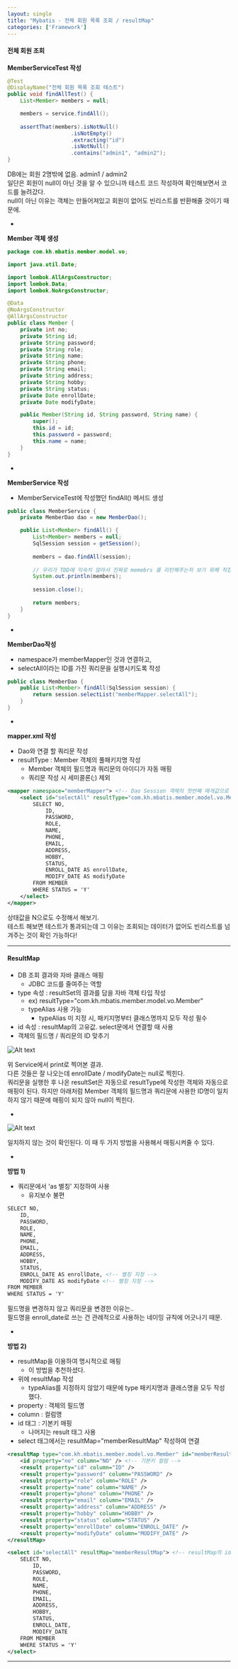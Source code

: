 ```yaml
---
layout: single
title: "Mybatis - 전체 회원 목록 조회 / resultMap"
categories: ['Framework']
---
```


#### 전체 회원 조회
**MemberServiceTest 작성**
   
``` java
@Test
@DisplayName("전체 회원 목록 조회 테스트")
public void findAllTest() {
	List<Member> members = null;

	members = service.findAll();
	
	assertThat(members).isNotNull()
					.isNotEmpty()
					.extracting("id")
					.isNotNull()
					.contains("admin1", "admin2");
}
```   
   
DB에는 회원 2명밖에 없음. admin1 / admin2   
일단은 회원이 null이 아닌 것을 알 수 있으니까 테스트 코드 작성하여 확인해보면서 코드를 늘려갔다.   
null이 아닌 이유는 객체는 만들어져있고 회원이 없어도 빈리스트를 반환해줄 것이기 때문에.
   
-
   
**Member 객체 생성**
   
``` java
package com.kh.mbatis.member.model.vo;

import java.util.Date;

import lombok.AllArgsConstructor;
import lombok.Data;
import lombok.NoArgsConstructor;

@Data
@NoArgsConstructor
@AllArgsConstructor
public class Member {
	private int no;
	private String id;
	private String password;
	private String role;
	private String name;
	private String phone;
	private String email;
	private String address;
	private String hobby;
	private String status;
	private Date enrollDate;
	private Date modifyDate;

	public Member(String id, String password, String name) {
		super();
		this.id = id;
		this.password = password;
		this.name = name;
	}
}
```
   
-
   
**MemberService 작성**
* MemberServiceTest에 작성했던 findAll() 메서드 생성
   
``` java
public class MemberService {
	private MemberDao dao = new MemberDao();

	public List<Member> findAll() {
		List<Member> members = null;
		SqlSession session = getSession();
		
		members = dao.findAll(session);
		
		// 우리가 TDD에 익숙치 않아서 진짜로 memebrs 를 리턴해주는지 보기 위해 직접 작성해 본 코드
		System.out.println(members);
		
		session.close();
		
		return members;
	}
}
```
   
-
   
**MemberDao작성**
* namespace가 memberMapper인 것과 연결하고,
* selectAll이라는 ID를 가진 쿼리문을 실행시키도록 작성
   
``` java
public class MemberDao {
	public List<Member> findAll(SqlSession session) {
		return session.selectList("memberMapper.selectAll");
	}
}
```
   
-
   
**mapper.xml 작성**
* Dao와 연결 할 쿼리문 작성
* resultType : Member 객체의 풀패키지명 작성
	* Member 객체의 필드명과 쿼리문의 아이디가 자동 매핑
	* 쿼리문 작성 시 세미콜론(;) 제외
   
``` xml
<mapper namespace="memberMapper"> <!-- Dao Session 객체의 첫번째 매개값으로 작성한 namespace --> 
	<select id="selectAll" resultType="com.kh.mbatis.member.model.vo.Member"> <!-- id도 잘 맞는지 확인하기 -->
		SELECT NO, 
			ID, 
			PASSWORD, 
			ROLE,
			NAME, 
			PHONE, 
			EMAIL, 
			ADDRESS, 
			HOBBY, 
			STATUS, 
			ENROLL_DATE AS enrollDate, 
			MODIFY_DATE AS modifyDate
		FROM MEMBER
		WHERE STATUS = 'Y'
	</select>
</mapper>
```
   
상태값을 N으로도 수정해서 해보기.   
테스트 해보면 테스트가 통과되는데 그 이유는 조회되는 데이터가 없어도 빈리스트를 넘겨주는 것이 확인 가능하다!
   
***

#### ResultMap
* DB 조회 결과와 자바 클래스 매핑
	* JDBC 코드를 줄여주는 역할
* type 속성 : resultSet의 결과를 담을 자바 객체 타입 작성
	* ex) resultType="com.kh.mbatis.member.model.vo.Member"
	* typeAlias 사용 가능
		* typeAlias 미 지정 시, 패키지명부터 클래스명까지 모두 작성 필수
* id 속성 : resultMap의 고유값. select문에서 연결할 때 사용
* 객체의 필드명 / 쿼리문의 ID 맞추기
   
![Alt text](/assets/images/framework/mybatis/mybatis14.jpg)   
   
위 Service에서 print로 찍어본 결과.   
다른 것들은 잘 나오는데 enrollDate / modifyDate는 null로 찍힌다.   
쿼리문을 실행한 후 나온 resultSet은 자동으로 resultType에 작성한 객체와 자동으로 매핑이 된다.
하지만 아래처럼 Member 객체의 필드명과 쿼리문에 사용한 ID명이 일치하지 않기 때문에 매핑이 되지 않아 null이 찍힌다.
   
-
   
![Alt text](/assets/images/framework/mybatis/mybatis15.jpg)   
   
일치하지 않는 것이 확인된다.
이 때 두 가지 방법을 사용해서 매핑시켜줄 수 있다.
   
-
   
**방법 1)**
* 쿼리문에서 'as 별칭' 지정하여 사용
	* 유지보수 불편
   
``` xml
SELECT NO, 
	ID, 
	PASSWORD, 
	ROLE,
	NAME, 
	PHONE, 
	EMAIL, 
	ADDRESS, 
	HOBBY, 
	STATUS, 
	ENROLL_DATE AS enrollDate, <!-- 별칭 지정 -->
	MODIFY_DATE AS modifyDate <!-- 별칭 지정 -->
FROM MEMBER
WHERE STATUS = 'Y'
```
   
필드명을 변경하지 않고 쿼리문을 변경한 이유는..   
필드명을 enroll_date로 쓰는 건 관례적으로 사용하는 네이밍 규칙에 어긋나기 때문.
   
-
   
**방법 2)**
* resultMap을 이용하여 명시적으로 매핑
	* 이 방법을 추천하셨다.
* 위에 resultMap 작성
	* typeAlias를 지정하지 않았기 때문에 type 패키지명과 클래스명을 모두 작성했다.
* property : 객체의 필드명
* column : 컬럼명
* id 태그 : 기본키 매핑
	* 나머지는 result 태그 사용
* select 태그에서는 resultMap="memberResultMap" 작성하여 연결
   
``` xml
<resultMap type="com.kh.mbatis.member.model.vo.Member" id="memberResultMap">
	<id property="no" column="NO" /> <!-- 기본키 컬럼 -->
	<result property="id" column="ID" />
	<result property="password" column="PASSWORD" />
	<result property="role" column="ROLE" />
	<result property="name" column="NAME" />
	<result property="phone" column="PHONE" />
	<result property="email" column="EMAIL" />
	<result property="address" column="ADDRESS" />
	<result property="hobby" column="HOBBY" />
	<result property="status" column="STATUS" />
	<result property="enrollDate" column="ENROLL_DATE" />
	<result property="modifyDate" column="MODIFY_DATE" />
</resultMap>

<select id="selectAll" resultMap="memberResultMap"> <!-- resultMap의 id와 맞춰서 매핑 -->
	SELECT NO, 
		ID, 
		PASSWORD, 
		ROLE,
		NAME, 
		PHONE, 
		EMAIL, 
		ADDRESS, 
		HOBBY, 
		STATUS, 
		ENROLL_DATE, 
		MODIFY_DATE
	FROM MEMBER
	WHERE STATUS = 'Y'
</select>
```
   
***




